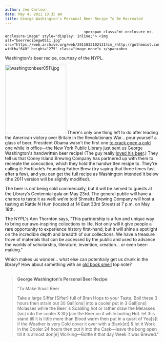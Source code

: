 ```yaml
---
author: Jen Carlson
date: May 4, 2011 10:35 am
title: George Washington's Personal Beer Recipe To Be Recreated
---
```


	
										<p><span class="mt-enclosure mt-enclosure-image" style="display: inline;"> <img alt="beerrecipegw0511.jpg" src="https://web.archive.org/web/20150321021314im_/http://gothamist.com/attachments/arts_jen/beerrecipegw0511.jpg" width="640" height="275" class="image-none"> </span><br>
<span class="photo_caption">Washington&apos;s beer recipe, courtesy of the NYPL.</span></p>

<p><span class="mt-enclosure mt-enclosure-image" style="display: inline;"> <img alt="washingtonbeer0511.jpg" src="https://web.archive.org/web/20150321021314im_/http://gothamist.com/attachments/arts_jen/washingtonbeer0511.jpg" width="200" height="227" class="image-left"> </span>There&apos;s only one thing left to do after leading the American victory over Britain in the Revolutionary War... pour yourself a glass of beer. President Obama wasn&apos;t the first one <a href="https://web.archive.org/web/20150321021314/http://gothamist.com/2009/07/30/four_guys_having_a_beer.php">to crack open a cold one</a> while in office&#x2014;the New York Public Library just sent us George Washington&apos;s handwritten beer recipe! (The guy really <a href="https://web.archive.org/web/20150321021314/http://www.beerhistory.com/library/holdings/washingtonbeerlover.shtml">loved his beer</a>.) They tell us that Coney Island Brewing Company has partnered up with them to recreate the concoction, which they hold the handwritten recipe to. They&apos;re calling it: Fortitude&#x2019;s Founding Father Brew (try saying that three times fast after a few), and you can get the full recipe as Washington intended it below (the 2011 version will be slightly modified).</p>

<p>The beer is <em>not</em> being sold commercially, but it will be served to guests at the Library&#x2019;s Centennial gala on May 23rd. The general public will have a chance to taste it as well: we&apos;re told Shmaltz Brewing Company will host a tasting at Rattle N Hum (located at 14 East 33rd Street) at 7 p.m. on May 18th.</p>

<p>The NYPL&apos;s  Ann Thornton says, &quot;This partnership is a fun and unique way to bring our awe-inspiring collections to life. Not only will it give people a rare opportunity to experience history first-hand, but it will shine a spotlight on the incredible depth and breadth of our collections. We have a treasure trove of materials that can be accessed by the public and used to advance the worlds of scholarship, literature, invention, creation... or even beer-making.&quot;</p>

<p>Which makes us wonder... what else can potentially get us drunk in the library? How about something with an <a href="https://web.archive.org/web/20150321021314/http://gothamist.com/2010/04/15/old_book_smell.php">old book smell</a> top note?<br>
 <br>
</p><blockquote><strong>George Washington&apos;s Personal Beer Recipe</strong><p></p>

<p>&quot;To Make Small Beer</p>

<p>Take a large Siffer [Sifter] full of Bran Hops to your Taste. Boil these 3 hours then strain out 30 Gall[ons] into a cooler put in 3 Gall[ons] Molasses while the Beer is Scalding hot or rather draw the Melasses (sic) into the cooler &amp; St[r]ain the Beer on it while boiling Hot. let this stand till it is little more than Blood warm then put in a quart of Yea[s]t if the Weather is very Cold cover it over with a Blank[et] &amp; let it Work in the Cooler 24 hours then put it into the Cask&#x2014;leave the bung open till it is almost don[e] Working&#x2014;Bottle it that day Week it was Brewed.&quot;</p></blockquote><p></p>					
										
									
				